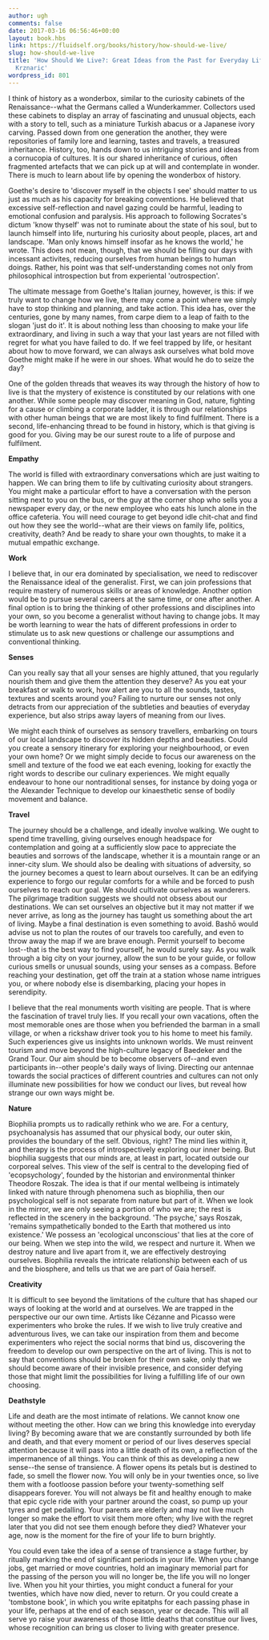 ```yaml
---
author: ugh
comments: false
date: 2017-03-16 06:56:46+00:00
layout: book.hbs
link: https://fluidself.org/books/history/how-should-we-live/
slug: how-should-we-live
title: 'How Should We Live?: Great Ideas from the Past for Everyday Life - by Roman
  Krznaric'
wordpress_id: 801
---
```


I think of history as a wonderbox, similar to the curiosity cabinets of the Renaissance--what the Germans called a Wunderkammer. Collectors used these cabinets to display an array of fascinating and unusual objects, each with a story to tell, such as a miniature Turkish abacus or a Japanese ivory carving. Passed down from one generation the another, they were repositories of family lore and learning, tastes and travels, a treasured inheritance. History, too, hands down to us intriguing stories and ideas from a cornucopia of cultures. It is our shared inheritance of curious, often fragmented artefacts that we can pick up at will and contemplate in wonder. There is much to learn about life by opening the wonderbox of history.

Goethe's desire to 'discover myself in the objects I see' should matter to us just as much as his capacity for breaking conventions. He believed that excessive self-reflection and navel gazing could be harmful, leading to emotional confusion and paralysis. His approach to following Socrates's dictum 'know thyself' was not to ruminate about the state of his soul, but to launch himself into life, nurturing his curiosity about people, places, art and landscape. 'Man only knows himself insofar as he knows the world,' he wrote. This does not mean, though, that we should be filling our days with incessant activites, reducing ourselves from human beings to human doings. Rather, his point was that self-understanding comes not only from philosophical introspection but from experiental 'outrospection'.

The ultimate message from Goethe's Italian journey, however, is this: if we truly want to change how we live, there may come a point where we simply have to stop thinking and planning, and take action. This idea has, over the centuries, gone by many names, from carpe diem to a leap of faith to the slogan 'just do it'. It is about nothing less than choosing to make your life extraordinary, and living in such a way that your last years are not filled with regret for what you have failed to do. If we feel trapped by life, or hesitant about how to move forward, we can always ask ourselves what bold move Goethe might make if he were in our shoes. What would he do to seize the day?

One of the golden threads that weaves its way through the history of how to live is that the mystery of existence is constituted by our relations with one another. While some people may discover meaning in God, nature, fighting for a cause or climbing a corporate ladder, it is through our relationships with other human beings that we are most likely to find fulfilment. There is a second, life-enhancing thread to be found in history, which is that giving is good for you. Giving may be our surest route to a life of purpose and fulfilment.

**Empathy**

The world is filled with extraordinary conversations which are just waiting to happen. We can bring them to life by cultivating curiosity about strangers. You might make a particular effort to have a conversation with the person sitting next to you on the bus, or the guy at the corner shop who sells you a newspaper every day, or the new employee who eats his lunch alone in the office cafeteria. You will need courage to get beyond idle chit-chat and find out how they see the world--what are their views on family life, politics, creativity, death? And be ready to share your own thoughts, to make it a mutual empathic exchange.

**Work**

I believe that, in our era dominated by specialisation, we need to rediscover the Renaissance ideal of the generalist. First, we can join professions that require mastery of numerous skills or areas of knowledge. Another option would be to pursue several careers at the same time, or one after another. A final option is to bring the thinking of other professions and disciplines into your own, so you become a generalist without having to change jobs. It may be worth learning to wear the hats of different professions in order to stimulate us to ask new questions or challenge our assumptions and conventional thinking.

**Senses**

Can you really say that all your senses are highly attuned, that you regularly nourish them and give them the attention they deserve? As you eat your breakfast or walk to work, how alert are you to all the sounds, tastes, textures and scents around you? Failing to nurture our senses not only detracts from our appreciation of the subtleties and beauties of everyday experience, but also strips away layers of meaning from our lives.

We might each think of ourselves as sensory travellers, embarking on tours of our local landscape to discover its hidden depths and beauties. Could you create a sensory itinerary for exploring your neighbourhood, or even your own home? Or we might simply decide to focus our awareness on the smell and texture of the food we eat each evening, looking for exactly the right words to describe our culinary experiences. We might equally endeavour to hone our nontraditional senses, for instance by doing yoga or the Alexander Technique to develop our kinaesthetic sense of bodily movement and balance.

**Travel**

The journey should be a challenge, and ideally involve walking. We ought to spend time travelling, giving ourselves enough headspace for contemplation and going at a sufficiently slow pace to appreciate the beauties and sorrows of the landscape, whether it is a mountain range or an inner-city slum. We should also be dealing with situations of adversity, so the journey becomes a quest to learn about ourselves. It can be an edifying experience to forgo our regular comforts for a while and be forced to push ourselves to reach our goal. We should cultivate ourselves as wanderers. The pilgrimage tradition suggests we should not obsess about our destinations. We can set ourselves an objective but it may not matter if we never arrive, as long as the journey has taught us something about the art of living. Maybe a final destination is even something to avoid. Bashō would advise us not to plan the routes of our travels too carefully, and even to throw away the map if we are brave enough. Permit yourself to become lost--that is the best way to find yourself, he would surely say. As you walk through a big city on your journey, allow the sun to be your guide, or follow curious smells or unusual sounds, using your senses as a compass. Before reaching your destination, get off the train at a station whose name intrigues you, or where nobody else is disembarking, placing your hopes in serendipity.

I believe that the real monuments worth visiting are people. That is where the fascination of travel truly lies. If you recall your own vacations, often the most memorable ones are those when you befriended the barman in a small village, or when a rickshaw driver took you to his home to meet his family. Such experiences give us insights into unknown worlds. We must reinvent tourism and move beyond the high-culture legacy of Baedeker and the Grand Tour. Our aim should be to become observers of--and even participants in--other people's daily ways of living. Directing our antennae towards the social practices of different countries and cultures can not only illuminate new possibilities for how we conduct our lives, but reveal how strange our own ways might be.

**Nature**

Biophilia prompts us to radically rethink who we are. For a century, psychoanalysis has assumed that our physical body, our outer skin, provides the boundary of the self. Obvious, right? The mind lies within it, and therapy is the process of introspectively exploring our inner being. But biophilia suggests that our minds are, at least in part, located outside our corporeal selves. This view of the self is central to the developing fied of 'ecopsychology', founded by the historian and environmental thinker Theodore Roszak. The idea is that if our mental wellbeing is intimately linked with nature through phenomena such as biophilia, then our psychological self is not separate from nature but part of it. When we look in the mirror, we are only seeing a portion of who we are; the rest is reflected in the scenery in the background. 'The psyche,' says Roszak, 'remains sympathetically bonded to the Earth that mothered us into existence.' We possess an 'ecological unconscious' that lies at the core of our being. When we step into the wild, we respect and nurture it. When we destroy nature and live apart from it, we are effectively destroying ourselves. Biophilia reveals the intricate relationship between each of us and the biosphere, and tells us that we are part of Gaia herself.

**Creativity**

It is difficult to see beyond the limitations of the culture that has shaped our ways of looking at the world and at ourselves. We are trapped in the perspective our our own time. Artists like Cézanne and Picasso were experimenters who broke the rules. If we wish to live truly creative and adventurous lives, we can take our inspiration from them and become experimenters who reject the social norms that bind us, discovering the freedom to develop our own perspective on the art of living. This is not to say that conventions should be broken for their own sake, only that we should become aware of their invisible presence, and consider defying those that might limit the possibilities for living a fulfilling life of our own choosing.

**Deathstyle**

Life and death are the most intimate of relations. We cannot know one without meeting the other. How can we bring this knowledge into everyday living? By becoming aware that we are constantly surrounded by both life and death, and that every moment or period of our lives deserves special attention because it will pass into a little death of its own, a reflection of the impermanence of all things. You can think of this as developing a new sense--the sense of transience. A flower opens its petals but is destined to fade, so smell the flower now. You will only be in your twenties once, so live them with a footloose passion before your twenty-something self disappears forever. You will not always be fit and healthy enough to make that epic cycle ride with your partner around the coast, so pump up your tyres and get pedalling. Your parents are elderly and may not live much longer so make the effort to visit them more often; why live with the regret later that you did not see them enough before they died? Whatever your age, now is the moment for the fire of your life to burn brightly.

You could even take the idea of a sense of transience a stage further, by ritually marking the end of significant periods in your life. When you change jobs, get married or move countries, hold an imaginary memorial part for the passing of the person you will no longer be, the life you will no longer live. When you hit your thirties, you might conduct a funeral for your twenties, which have now died, never to return. Or you could create a 'tombstone book', in which you write epitatphs for each passing phase in your life, perhaps at the end of each season, year or decade. This will all serve yo raise your awareness of those little deaths that constitue our lives, whose recognition can bring us closer to living with greater presence.
